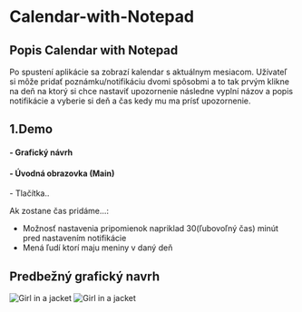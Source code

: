 <h1> Calendar-with-Notepad </h1>
<h2>Popis Calendar with Notepad</h2>
Po spustení aplikácie sa zobrazí kalendar s aktuálnym mesiacom. Užívateľ si môže pridať poznámku/notifikáciu dvomi spôsobmi a to tak prvým klikne na deň na ktorý si chce nastaviť upozornenie následne vyplní názov a popis notifikácie a vyberie si deň a čas kedy mu ma prísť upozornenie.

<h2>1.Demo</h2>
<h4>- Grafický návrh </h4>
<h4>- Úvodná obrazovka (Main) </h4>
- Tlačítka..


Ak zostane čas pridáme...:
- Možnosť nastavenia pripomienok napriklad 30(ľubovoľný čas) minút pred nastavením notifikácie
- Mená ľudí ktorí maju meniny v daný deň

<h2>Predbežný grafický navrh</h2>

<img src="https://user-images.githubusercontent.com/90406457/155290534-71c0c345-0c6d-456c-a835-c34f4562959d.png" alt="Girl in a jacket"> <img src="https://user-images.githubusercontent.com/90406457/155290509-083f507b-56eb-4c45-b900-6482e7e9e886.png" alt="Girl in a jacket">

